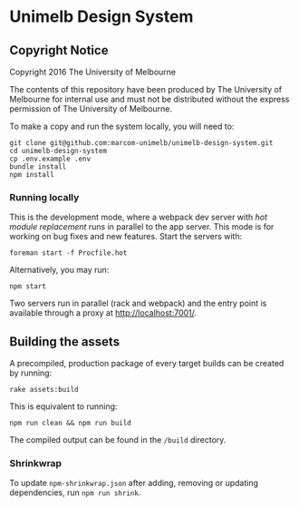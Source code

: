 # Unimelb Design System

## Copyright Notice
Copyright 2016 The University of Melbourne

The contents of this repository have been produced by The University of Melbourne for internal use and must not be distributed without the express permission of The University of Melbourne.

To make a copy and run the system locally, you will need to:

    git clone git@github.com:marcom-unimelb/unimelb-design-system.git
    cd unimelb-design-system
    cp .env.example .env
    bundle install
    npm install

### Running locally

This is the development mode, where a webpack dev server with *hot module replacement* runs in parallel to the app server. This mode is for working on bug fixes and new features. Start the servers with:

    foreman start -f Procfile.hot

Alternatively, you may run:

    npm start

Two servers run in parallel (rack and webpack) and the entry point is available through a proxy at [http://localhost:7001/](http://localhost:7001/).

## Building the assets

A precompiled, production package of every target builds can be created by running:

    rake assets:build

This is equivalent to running:

    npm run clean && npm run build

The compiled output can be found in the `/build` directory.

### Shrinkwrap

To update `npm-shrinkwrap.json` after adding, removing or updating dependencies, run `npm run shrink`.
